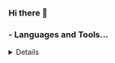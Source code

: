 ### Hi there 👋


### - Languages and Tools...
<details>
<p align="center">
R<i class="fab fa-github">
</p>

</details>
<br />

[linkedin]: https://linkedin.com/in/shettykaran21
[twitter]: https://twitter.com/shettykaran21
<!--
**Lyncoln/Lyncoln** is a ✨ _special_ ✨ repository because its `README.md` (this file) appears on your GitHub profile.

Here are some ideas to get you started:

- 🔭 I’m currently working on ...
- 🌱 I’m currently learning ...
- 👯 I’m looking to collaborate on ...
- 🤔 I’m looking for help with ...
- 💬 Ask me about ...
- 📫 How to reach me: ...
- 😄 Pronouns: ...
- ⚡ Fun fact: ...
-->
